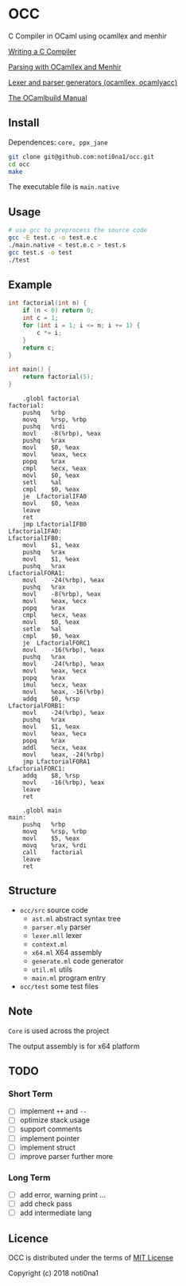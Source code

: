 # OCC

C Compiler in OCaml using ocamllex and menhir

[Writing a C Compiler](https://norasandler.com/2017/11/29/Write-a-Compiler.html)

[Parsing with OCamllex and Menhir](https://dev.realworldocaml.org/parsing-with-ocamllex-and-menhir.html)

[Lexer and parser generators (ocamllex, ocamlyacc)](https://caml.inria.fr/pub/docs/manual-ocaml/lexyacc.html)

[The OCamlbuild Manual](https://github.com/ocaml/ocamlbuild/blob/master/manual/manual.adoc)

## Install

Dependences: `core, ppx_jane`

```bash
git clone git@github.com:noti0na1/occ.git
cd occ
make
```

The executable file is `main.native`

## Usage

```bash
# use gcc to preprocess the source code
gcc -E test.c -o test.e.c
./main.native < test.e.c > test.s
gcc test.s -o test
./test
```

## Example

```c
int factorial(int n) {
    if (n < 0) return 0;
    int c = 1;
    for (int i = 1; i <= n; i += 1) {
        c *= i;
    }
    return c;
}

int main() {
    return factorial(5);
}
```

```assembly
	.globl factorial
factorial:
	pushq	%rbp
	movq	%rsp, %rbp
	pushq	%rdi
	movl	-8(%rbp), %eax
	pushq	%rax
	movl	$0, %eax
	movl	%eax, %ecx
	popq	%rax
	cmpl	%ecx, %eax
	movl	$0, %eax
	setl	%al
	cmpl	$0, %eax
	je	LfactorialIFA0
	movl	$0, %eax
	leave
	ret
	jmp	LfactorialIFB0
LfactorialIFA0:
LfactorialIFB0:
	movl	$1, %eax
	pushq	%rax
	movl	$1, %eax
	pushq	%rax
LfactorialFORA1:
	movl	-24(%rbp), %eax
	pushq	%rax
	movl	-8(%rbp), %eax
	movl	%eax, %ecx
	popq	%rax
	cmpl	%ecx, %eax
	movl	$0, %eax
	setle	%al
	cmpl	$0, %eax
	je	LfactorialFORC1
	movl	-16(%rbp), %eax
	pushq	%rax
	movl	-24(%rbp), %eax
	movl	%eax, %ecx
	popq	%rax
	imul	%ecx, %eax
	movl	%eax, -16(%rbp)
	addq	$0, %rsp
LfactorialFORB1:
	movl	-24(%rbp), %eax
	pushq	%rax
	movl	$1, %eax
	movl	%eax, %ecx
	popq	%rax
	addl	%ecx, %eax
	movl	%eax, -24(%rbp)
	jmp	LfactorialFORA1
LfactorialFORC1:
	addq	$8, %rsp
	movl	-16(%rbp), %eax
	leave
	ret

	.globl main
main:
	pushq	%rbp
	movq	%rsp, %rbp
	movl	$5, %eax
	movq	%rax, %rdi
	call	factorial
	leave
	ret
```

## Structure

- `occ/src` source code
    - `ast.ml` abstract syntax tree
    - `parser.mly` parser
    - `lexer.mll` lexer
	- `context.ml`
	- `x64.ml` X64 assembly
    - `generate.ml` code generator
	- `util.ml` utils
    - `main.ml` program entry
- `occ/test` some test files

## Note

`Core` is used across the project

The output assembly is for x64 platform

## TODO

### Short Term

- [ ] implement `++` and `--`
- [ ] optimize stack usage
- [ ] support comments
- [ ] implement pointer
- [ ] implement struct
- [ ] improve parser further more

### Long Term

- [ ] add error, warning print ...
- [ ] add check pass
- [ ] add intermediate lang

## Licence

OCC is distributed under the terms of [MIT License](LICENSE)

Copyright (c) 2018 noti0na1
